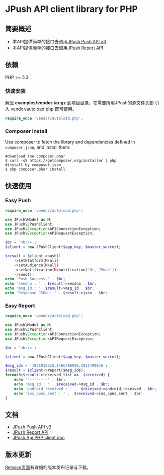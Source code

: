 # JPush API client library for PHP

## 简要概述  

* 本API提供简单的接口去调用[JPush Push API v3][1]
* 本API提供简单的接口去调用[JPush Report API][2]

## 依赖

PHP >= 5.3

### 快速安装
解压 **examples/vendor.tar.gz** 到项目目录，在需要所用JPush的源文件头部 引入 vendor/autoload.php  既可使用。
```php
require_once 'vendor/autoload.php';
```


### Composer install

Use composer to fetch the library and dependencies defined in `composer.json`, and install them:

```
#download the composer.phar
$ curl -sS https://getcomposer.org/installer | php
#install by composer.json
$ php composer.phar install
```



## 快速使用
### Easy Push

```php
require_once 'vendor/autoload.php';

use JPush\Model as M;
use JPush\JPushClient;
use JPush\Exception\APIConnectionException;
use JPush\Exception\APIRequestException;

$br = '<br/>';
$client = new JPushClient($app_key, $master_secret);

$result = $client->push()
    ->setPlatform(M\all)
    ->setAudience(M\all)
    ->setNotification(M\notification('Hi, JPush'))
    ->send();
echo 'Push Success.' . $br;
echo 'sendno : ' . $result->sendno . $br;
echo 'msg_id : ' .$result->msg_id . $br;
echo 'Response JSON : ' . $result->json . $br;

```

### Easy Report
```php
require_once 'vendor/autoload.php';

use JPush\Model as M;
use JPush\JPushClient;
use JPush\Exception\APIConnectionException;
use JPush\Exception\APIRequestException;

$br = '<br/>';

$client = new JPushClient($app_key, $master_secret);

$msg_ids = '1931816610,1466786990,1931499836';
$result = $client->report($msg_ids);
foreach($result->received_list as  $received) {
    echo '---------' . $br;
    echo 'msg_id : ' . $received->msg_id . $br;
    echo 'android_received : ' .  $received->android_received . $br;
    echo 'ios_apns_sent : ' .  $received->ios_apns_sent . $br;
}
```

## 文档

* [JPush Push API v3][4]  
* [JPush Report API][5]
* [JPush Api PHP client doc][6]

## 版本更新

[Release页面][7]有详细的版本发布记录与下载。


  [1]: http://docs.jpush.cn/display/dev/Push-API-v3
  [2]: http://docs.jpush.cn/display/dev/Report-API
  [4]: http://docs.jpush.cn/display/dev/Push-API-v3
  [5]: http://docs.jpush.cn/display/dev/Report-API
  [6]: doc/api.md
  [7]: https://github.com/jpush/jpush-api-php-client/releases/